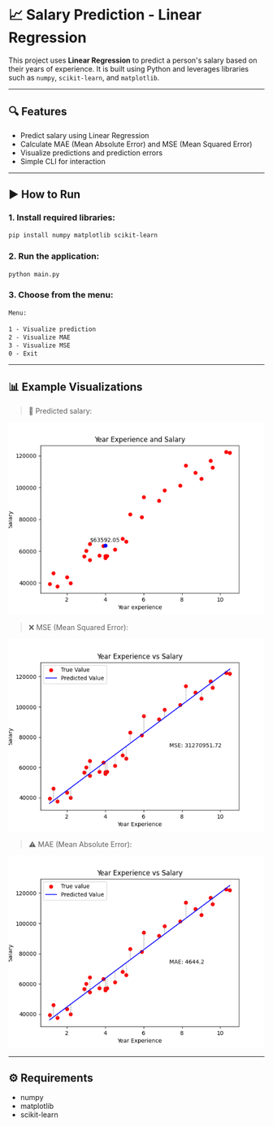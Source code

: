# 📈 Salary Prediction - Linear Regression

This project uses **Linear Regression** to predict a person's salary based on their years of experience. It is built using Python and leverages libraries such as `numpy`, `scikit-learn`, and `matplotlib`.

---

## 🔍 Features

- Predict salary using Linear Regression  
- Calculate MAE (Mean Absolute Error) and MSE (Mean Squared Error)  
- Visualize predictions and prediction errors  
- Simple CLI for interaction

---

## ▶️ How to Run

### 1. Install required libraries:

```bash
pip install numpy matplotlib scikit-learn
```

### 2. Run the application:

```bash
python main.py
```

### 3. Choose from the menu:

```
Menu:

1 - Visualize prediction  
2 - Visualize MAE  
3 - Visualize MSE  
0 - Exit
```

---

## 📊 Example Visualizations

> 🎯 Predicted salary:

![prediction](visualizations/prediction.png)

> ❌ MSE (Mean Squared Error):

![MSE](visualizations/MSE.png)

> ⚠️ MAE (Mean Absolute Error):

![MAE](visualizations/MAE.png)

---

## ⚙️ Requirements

- numpy  
- matplotlib  
- scikit-learn
